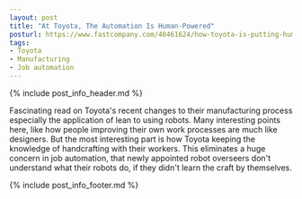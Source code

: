 ```yaml
---
layout: post
title: "At Toyota, The Automation Is Human-Powered"
posturl: https://www.fastcompany.com/40461624/how-toyota-is-putting-humans-first-in-an-era-of-increasing-automation
tags:
- Toyota
- Manufacturing
- Job automation
---
```


{% include post_info_header.md %}

Fascinating read on Toyota's recent changes to their manufacturing process especially the application of lean to using robots. Many interesting points here, like how people improving their own work processes are much like designers. But the most interesting part is how Toyota keeping the knowledge of handcrafting with their workers. This eliminates a huge concern in job automation, that newly appointed robot overseers don't understand what their robots do, if they didn't learn the craft by themselves.

<!--more-->
{% include post_info_footer.md %}
